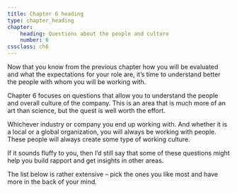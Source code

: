 ```yaml
---
title: Chapter 6 heading
type: chapter_heading
chapter:
    heading: Questions about the people and culture
    number: 6
cssclass: ch6
---
```

Now that you know from the previous chapter how you will be evaluated and what the expectations for your role are, it’s time to understand better the people with whom you will be working with.

Chapter 6 focuses on questions that allow you to understand the people and overall culture of the company. This is an area that is much more of an art than science, but the quest is well worth the effort.

Whichever industry or company you end up working with. And whether it is a local or a global organization, you will always be working with people. These people will always create some type of working culture.

If it sounds fluffy to you, then I’d still say that some of these questions might help you build rapport and get insights in other areas.

The list below is rather extensive – pick the ones you like most and have more in the back of your mind.